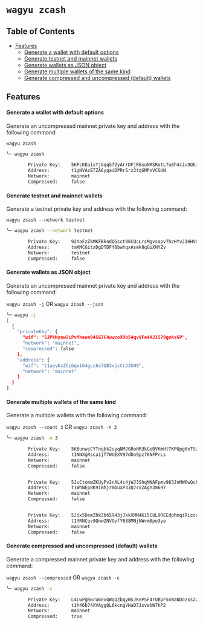 # `wagyu zcash`

## <a name='TableofContents'></a>Table of Contents

* [Features](#Features)
	* [Generate a wallet with default options](#Generateawalletwithdefaultoptions)
	* [Generate testnet and mainnet wallets](#Generatetestnetandmainnetwallets)
	* [Generate wallets as JSON object](#GeneratewalletsasJSONobject)
	* [Generate multiple wallets of the same kind](#Generatemultiplewalletsofthesamekind)
	* [Generate compressed and uncompressed (default) wallets](#Generatecompressedanduncompresseddefaultwallets)

##  <a name='Features'></a>Features

#### <a name='Generateawalletwithdefaultoptions'></a>Generate a wallet with default options

Generate an uncompressed mainnet private key and address with the following command:

`wagyu zcash`

```bash
╰─ wagyu zcash

        Private Key:    5KPcKEuisYjGqqSfZyArrDFjR6xuNRSRotLTu6h4ciu9Qk15bSf
        Address:        t1gNVAzETZA6ygaiDPRrSrz2tqGMPxVCGUN
        Network:        mainnet
        Compressed:     false
```

#### <a name='Generatetestnetandmainnetwallets'></a>Generate testnet and mainnet wallets

Generate a testnet private key and address with the following command:

`wagyu zcash --network testnet`

```bash
╰─ wagyu zcash --network testnet

        Private Key:    92YaFzZkMKFBkndQGsct96CQcLrcMgvsopv7hzHYvJ3HHVSk2Xu
        Address:        tmAMCGitxDgDTDFf6bwhqxAsmk8qGiXHYZv
        Network:        testnet
        Compressed:     false
```

#### <a name='GeneratewalletsasJSONobject'></a>Generate wallets as JSON object

Generate an uncompressed mainnet private key and address with the following command:

`wagyu zcash -j` OR `wagyu zcash --json`

```bash
╰─ wagyu -j
[
  {
    "privateKey": {
      "wif": "5JPkNynw2LPvfheom94SG7C4wwcoX9b54qvVFa4AJ1579goKxGP",
      "network": "mainnet",
      "compressed": false
    },
    "address": {
      "wif": "t1aevKxZCLGqe1G4gLc6s7QB3vjcCrJ3hN9",
      "network": "mainnet"
    }
  }
]
```

#### <a name='Generatemultiplewalletsofthesamekind'></a>Generate multiple wallets of the same kind

Generate a multiple wallets with the following command:

`wagyu zcash --count 3` OR `wagyu zcash -n 3`

```bash
╰─ wagyu zcash -n 3

        Private Key:    5K6unwsCYTnqbk2uyqNMJGRoHR3kGeBVKmHtTKPQpg6xTSz69Jw
        Address:        t1NNXgRsca1jT7WUEXV97dDn9pz7KNFPrLs
        Network:        mainnet
        Compressed:     false


        Private Key:    5JuCtommZKUyPv2nAL4c4jWJ3ShqMNAFpmv983JnMW6wQcFyxS6
        Address:        t1WhNEp8K9imhjrmbuxP33Q7rxZAgY3m697
        Network:        mainnet
        Compressed:     false


        Private Key:    5Jix5DemZhkZb65943jJkkXMM4K15C8L9REEdphmqiRicccQttj
        Address:        t1YRNCuv9QnwZNVGvfY688MNjNWvm8po3ye
        Network:        mainnet
        Compressed:     false
```

#### <a name='Generatecompressedanduncompresseddefaultwallets'></a>Generate compressed and uncompressed (default) wallets 

Generate a compressed mainnet private key and address with the following command:

`wagyu zcash --compressed` OR `wagyu zcash -c`

```bash
╰─ wagyu zcash -c

        Private Key:    L4LwPgRwru6evQWqQZbqyW5JKePSF4rUBpF5nNaNDozxs2Z8PNpx
        Address:        t1h46b74XVAggQL6kcngVHaD7JxvebW7hP2
        Network:        mainnet
        Compressed:     true
```
